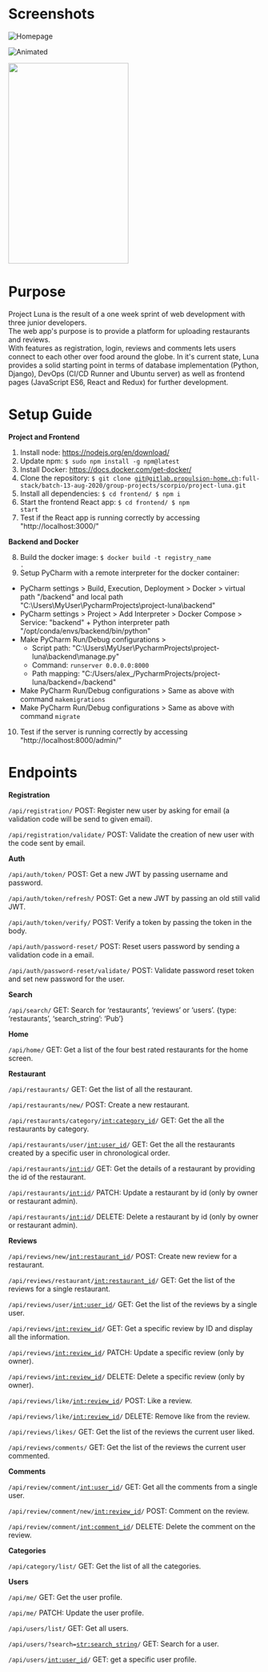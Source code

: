 # Screenshots
![Homepage](./frontend/src/assets/screenshots/page_home.png "Home Page")

![Animated](./frontend/src/assets/screenshots/pages_animated.gif "Search Page Animated")

<img src="./frontend/src/assets/screenshots/mobile_animated.gif" width="240px" height="400">

# Purpose
Project Luna is the result of a one week sprint of web development with three junior developers.<br>
The web app's purpose is to provide a platform for uploading restaurants and reviews.<br>
With features as registration, login, reviews and comments lets users connect to each other over food around the globe.
In it's current state, Luna provides a solid starting point in terms of database implementation (Python, Django),
DevOps (CI/CD Runner and Ubuntu server) as well as frontend pages (JavaScript ES6, React and Redux) for further development.

# Setup Guide 

<strong>Project and Frontend</strong>

1. Install node: https://nodejs.org/en/download/
2. Update npm: <code>$ sudo npm install -g npm@latest</code>
3. Install Docker: https://docs.docker.com/get-docker/
4. Clone the repository: <code>$ git clone git@gitlab.propulsion-home.ch:full-stack/batch-13-aug-2020/group-projects/scorpio/project-luna.git</code>
5. Install all dependencies: <code>$ cd frontend/ $ npm i</code> 
6. Start the frontend React app: <code>$ cd frontend/ $ npm start</code>
7. Test if the React app is running correctly by accessing "http://localhost:3000/"

<strong>Backend and Docker</strong>

8. Build the docker image: <code>$ docker build -t registry_name .</code>
9. Setup PyCharm with a remote interpreter for the docker container:
* PyCharm settings > Build, Execution, Deployment > Docker > virtual path "/backend" and local path "C:\Users\MyUser\PycharmProjects\project-luna\backend"
* PyCharm settings > Project > Add Interpreter > Docker Compose > Service: "backend" + Python interpreter path "/opt/conda/envs/backend/bin/python"
* Make PyCharm Run/Debug configurations > 
    * Script path: "C:\Users\MyUser\PycharmProjects\project-luna\backend\manage.py"
    * Command: <code>runserver 0.0.0.0:8000</code>
    * Path mapping: "C:/Users/alex_/PycharmProjects/project-luna/backend=/backend"
* Make PyCharm Run/Debug configurations > Same as above with command <code>makemigrations</code>
* Make PyCharm Run/Debug configurations > Same as above with command <code>migrate</code>
10. Test if the server is running correctly by accessing "http://localhost:8000/admin/"

# Endpoints

<strong>Registration</strong>

<code>/api/registration/</code> POST: Register new user by asking for email (a validation code will be send to given email).

<code>/api/registration/validate/</code> POST: Validate the creation of new user with the code sent by email.

<strong>Auth</strong>

<code>/api/auth/token/</code> POST: Get a new JWT by passing username and password.

<code>/api/auth/token/refresh/</code> POST: Get a new JWT by passing an old still valid JWT.

<code>/api/auth/token/verify/</code> POST: Verify a token by passing the token in the body.

<code>/api/auth/password-reset/</code> POST: Reset users password by sending a validation code in a email.

<code>/api/auth/password-reset/validate/</code> POST: Validate password reset token and set new password for the user.

<strong>Search</strong>

<code>/api/search/</code> GET: Search for ‘restaurants’, ‘reviews’ or ‘users’. {type: ‘restaurants’, ‘search_string’: ‘Pub’}

<strong>Home</strong>

<code>/api/home/</code> GET: Get a list of the four best rated restaurants for the home screen.

<strong>Restaurant</strong>

<code>/api/restaurants/</code> GET: Get the list of all the restaurant.

<code>/api/restaurants/new/</code> POST: Create a new restaurant.

<code>/api/restaurants/category/<int:category_id>/</code> GET: Get the all the restaurants by category.

<code>/api/restaurants/user/<int:user_id>/</code> GET: Get the all the restaurants created by a specific user in chronological order.

<code>/api/restaurants/<int:id>/</code> GET: Get the details of a restaurant by providing the id of the restaurant.

<code>/api/restaurants/<int:id>/</code> PATCH: Update a restaurant by id (only by owner or restaurant admin).

<code>/api/restaurants/<int:id>/</code> DELETE: Delete a restaurant by id (only by owner or restaurant admin).

<strong>Reviews</strong>

<code>/api/reviews/new/<int:restaurant_id>/</code> POST: Create new review for a restaurant.

<code>/api/reviews/restaurant/<int:restaurant_id>/</code> GET: Get the list of the reviews for a single restaurant.

<code>/api/reviews/user/<int:user_id>/</code> GET: Get the list of the reviews by a single user.

<code>/api/reviews/<int:review_id>/</code> GET: Get a specific review by ID and display all the information.

<code>/api/reviews/<int:review_id>/</code> PATCH: Update a specific review (only by owner).

<code>/api/reviews/<int:review_id>/</code> DELETE: Delete a specific review (only by owner).

<code>/api/reviews/like/<int:review_id>/</code> POST: Like a review.

<code>/api/reviews/like/<int:review_id>/</code> DELETE: Remove like from the review.

<code>/api/reviews/likes/</code> GET: Get the list of the reviews the current user liked.

<code>/api/reviews/comments/</code> GET: Get the list of the reviews the current user commented.

<strong>Comments</strong>

<code>/api/review/comment/<int:user_id>/</code> GET: Get all the comments from a single user.

<code>/api/review/comment/new/<int:review_id>/</code> POST: Comment on the review.

<code>/api/review/comment/<int:comment_id>/</code> DELETE: Delete the comment on the review.

<strong>Categories</strong>

<code>/api/category/list/</code> GET: Get the list of all the categories.

<strong>Users</strong>

<code>/api/me/</code> GET: Get the user profile.

<code>/api/me/</code> PATCH: Update the user profile.

<code>/api/users/list/</code> GET: Get all users.

<code>/api/users/?search=<str:search_string>/</code> GET: Search for a user.

<code>/api/users/<int:user_id>/</code> GET: get a specific user profile.
